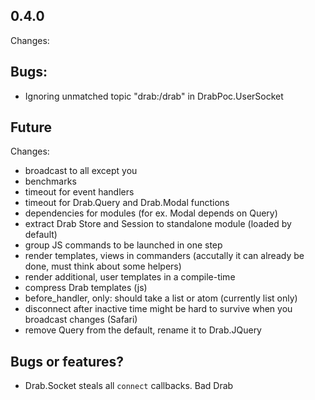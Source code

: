 ## 0.4.0
Changes:

## Bugs:
* Ignoring unmatched topic "drab:/drab" in DrabPoc.UserSocket

## Future
Changes:
* broadcast to all except you
* benchmarks
* timeout for event handlers
* timeout for Drab.Query and Drab.Modal functions
* dependencies for modules (for ex. Modal depends on Query)
* extract Drab Store and Session to standalone module (loaded by default)
* group JS commands to be launched in one step
* render templates, views in commanders (accutally it can already be done, must think about some helpers)
* render additional, user templates in a compile-time
* compress Drab templates (js)
* before_handler, only: should take a list or atom (currently list only)
* disconnect after inactive time might be hard to survive when you broadcast changes (Safari)
* remove Query from the default, rename it to Drab.JQuery


## Bugs or features?
* Drab.Socket steals all `connect` callbacks. Bad Drab
